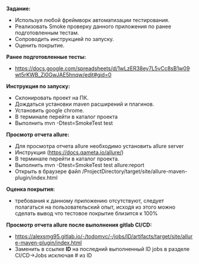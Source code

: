 **Задание:**
- Используя любой фреймворк автоматизации тестирования.
- Реализовать Smoke проверку данного приложения по ранее подготовленным тестам.
- Сопроводить инструкцией по запуску.
- Оценить покрытие.

**Ранее подготовленные тесты:**
- https://docs.google.com/spreadsheets/d/1wLzER38ey7L5vCc8sB1w09wt5rKWB_Zi0GwJAE5hnqw/edit#gid=0

**Инструкция по запуску:**
- Склонировать проект на ПК.
- Дождаться установки maven расширений и плагинов.
- Установить google chrome.
- В терминале перейти в каталог проекта
- Выполнить mvn -Dtest=SmokeTest test


**Просмотр отчета allure:**
- Для просмотра отчета allure необходимо установить allure server
- Инструкция (https://docs.qameta.io/allure/)
- В терминале перейти в каталог проекта.
- Выполнить mvn -Dtest=SmokeTest test allure:report
- Открыть в браузере файл /ProjectDirectory/target/site/allure-maven-plugin/index.html

**Оценка покрытия:**
- требования к данному приложению отсутствуют, следует полагаться на пользовательский опыт, исходя из этого можно сделать вывод что тестовое покрытие близится к 100%

**Просмотр отчета allure после выполнения gitlab CI/CD:**

- https://alexsmg95.gitlab.io/-/todomvc/-/jobs/ID/artifacts/target/site/allure-maven-plugin/index.html
- Заменить в ссылке **ID** на последний выполненный ID jobs в разделе CI/CD->Jobs исключая # из ID





